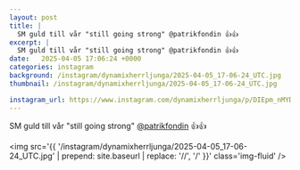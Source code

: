 ```yaml
---
layout: post
title: |
  SM guld till vår "still going strong" @patrikfondin 👍👍
excerpt: |
  SM guld till vår "still going strong" @patrikfondin 👍👍
date:   2025-04-05 17:06:24 +0000
categories: instagram
background: /instagram/dynamixherrljunga/2025-04-05_17-06-24_UTC.jpg
thumbnail: /instagram/dynamixherrljunga/2025-04-05_17-06-24_UTC.jpg

instagram_url: https://www.instagram.com/dynamixherrljunga/p/DIEpm_nMYDG
---
```

SM guld till vår "still going strong" [@patrikfondin](https://www.instagram.com/patrikfondin/) 👍👍



<img src='{{ '/instagram/dynamixherrljunga/2025-04-05_17-06-24_UTC.jpg' | prepend: site.baseurl | replace: '//', '/' }}' class='img-fluid' />
